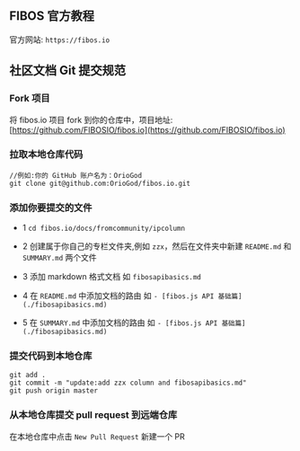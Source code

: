 ## FIBOS 官方教程

官方网站: `https://fibos.io`



## 社区文档 Git 提交规范

### Fork 项目

将 fibos.io 项目 fork 到你的仓库中，项目地址: [https://github.com/FIBOSIO/fibos.io](https://github.com/FIBOSIO/fibos.io)

### 拉取本地仓库代码

```
//例如:你的 GitHub 账户名为：OrioGod
git clone git@github.com:OrioGod/fibos.io.git
```

### 添加你要提交的文件

* 1 `cd fibos.io/docs/fromcommunity/ipcolumn`

* 2 创建属于你自己的专栏文件夹,例如 `zzx`，然后在文件夹中新建 `README.md` 和 `SUMMARY.md` 两个文件

* 3 添加 markdown 格式文档 如 `fibosapibasics.md`

* 4 在 `README.md` 中添加文档的路由 如 `- [fibos.js API 基础篇](./fibosapibasics.md)`

* 5 在 `SUMMARY.md` 中添加文档的路由 如 `- [fibos.js API 基础篇](./fibosapibasics.md)`

### 提交代码到本地仓库

```
git add .
git commit -m "update:add zzx column and fibosapibasics.md"
git push origin master
```

### 从本地仓库提交 pull request 到远端仓库

在本地仓库中点击 `New Pull Request` 新建一个 PR